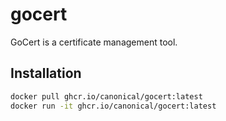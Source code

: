 # gocert

GoCert is a certificate management tool.

## Installation

```bash
docker pull ghcr.io/canonical/gocert:latest
docker run -it ghcr.io/canonical/gocert:latest
```
